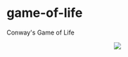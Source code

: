 # game-of-life
Conway's Game of Life

<p align="center">
  <img src="https://github.com/user-attachments/assets/41581469-ac24-4e66-b868-ef655b854e22">
</p>
